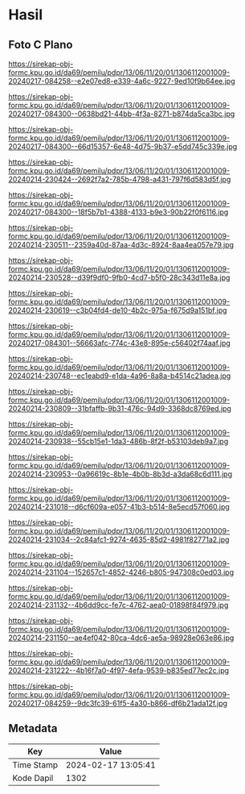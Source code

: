 # Hasil

## Foto C Plano

https://sirekap-obj-formc.kpu.go.id/da69/pemilu/pdpr/13/06/11/20/01/1306112001009-20240217-084258--e2e07ed8-e339-4a6c-9227-9ed10f9b64ee.jpg

https://sirekap-obj-formc.kpu.go.id/da69/pemilu/pdpr/13/06/11/20/01/1306112001009-20240217-084300--0638bd21-44bb-4f3a-8271-b874da5ca3bc.jpg

https://sirekap-obj-formc.kpu.go.id/da69/pemilu/pdpr/13/06/11/20/01/1306112001009-20240217-084300--66d15357-6e48-4d75-9b37-e5dd745c339e.jpg

https://sirekap-obj-formc.kpu.go.id/da69/pemilu/pdpr/13/06/11/20/01/1306112001009-20240214-230424--2692f7a2-785b-4798-a431-797f6d583d5f.jpg

https://sirekap-obj-formc.kpu.go.id/da69/pemilu/pdpr/13/06/11/20/01/1306112001009-20240217-084300--18f5b7b1-4388-4133-b9e3-90b22f0f6116.jpg

https://sirekap-obj-formc.kpu.go.id/da69/pemilu/pdpr/13/06/11/20/01/1306112001009-20240214-230511--2359a40d-87aa-4d3c-8924-8aa4ea057e79.jpg

https://sirekap-obj-formc.kpu.go.id/da69/pemilu/pdpr/13/06/11/20/01/1306112001009-20240214-230528--d39f9df0-9fb0-4cd7-b5f0-28c343d11e8a.jpg

https://sirekap-obj-formc.kpu.go.id/da69/pemilu/pdpr/13/06/11/20/01/1306112001009-20240214-230619--c3b04fd4-de10-4b2c-975a-f675d9a151bf.jpg

https://sirekap-obj-formc.kpu.go.id/da69/pemilu/pdpr/13/06/11/20/01/1306112001009-20240217-084301--56663afc-774c-43e8-895e-c56402f74aaf.jpg

https://sirekap-obj-formc.kpu.go.id/da69/pemilu/pdpr/13/06/11/20/01/1306112001009-20240214-230748--ec1eabd9-e1da-4a96-8a8a-b4514c21adea.jpg

https://sirekap-obj-formc.kpu.go.id/da69/pemilu/pdpr/13/06/11/20/01/1306112001009-20240214-230809--31bfaffb-9b31-476c-94d9-3368dc8769ed.jpg

https://sirekap-obj-formc.kpu.go.id/da69/pemilu/pdpr/13/06/11/20/01/1306112001009-20240214-230938--55cb15e1-1da3-486b-8f2f-b53103deb9a7.jpg

https://sirekap-obj-formc.kpu.go.id/da69/pemilu/pdpr/13/06/11/20/01/1306112001009-20240214-230953--0a96619c-8b1e-4b0b-8b3d-a3da68c6d111.jpg

https://sirekap-obj-formc.kpu.go.id/da69/pemilu/pdpr/13/06/11/20/01/1306112001009-20240214-231018--d6cf609a-e057-41b3-b514-8e5ecd57f060.jpg

https://sirekap-obj-formc.kpu.go.id/da69/pemilu/pdpr/13/06/11/20/01/1306112001009-20240214-231034--2c84afc1-9274-4635-85d2-4981f82771a2.jpg

https://sirekap-obj-formc.kpu.go.id/da69/pemilu/pdpr/13/06/11/20/01/1306112001009-20240214-231104--152657c1-4852-4246-b805-947308c0ed03.jpg

https://sirekap-obj-formc.kpu.go.id/da69/pemilu/pdpr/13/06/11/20/01/1306112001009-20240214-231132--4b6dd9cc-fe7c-4762-aea0-01898f84f979.jpg

https://sirekap-obj-formc.kpu.go.id/da69/pemilu/pdpr/13/06/11/20/01/1306112001009-20240214-231150--ae4ef042-80ca-4dc6-ae5a-98928e063e86.jpg

https://sirekap-obj-formc.kpu.go.id/da69/pemilu/pdpr/13/06/11/20/01/1306112001009-20240214-231222--4b16f7a0-4f97-4efa-9539-b835ed77ec2c.jpg

https://sirekap-obj-formc.kpu.go.id/da69/pemilu/pdpr/13/06/11/20/01/1306112001009-20240217-084259--9dc3fc39-61f5-4a30-b866-df6b21ada12f.jpg


## Metadata

| Key        | Value               |
| ---------- | ------------------- |
| Time Stamp | 2024-02-17 13:05:41 |
| Kode Dapil | 1302                |



